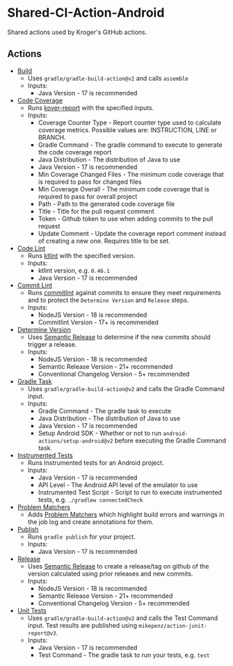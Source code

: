 # Shared-CI-Action-Android

Shared actions used by Kroger's GitHub actions.

## Actions
- [Build](.github/actions/build)
    - Uses `gradle/gradle-build-action@v2` and calls `assemble`
    - Inputs:
        - Java Version - 17 is recommended
- [Code Coverage](.github/actions/code-coverage)
    - Runs [kover-report](https://github.com/mi-kas/kover-report) with the specified inputs.
    - Inputs:
        - Coverage Counter Type - Report counter type used to calculate coverage metrics. Possible values are: INSTRUCTION, LINE or BRANCH.
        - Gradle Command - The gradle command to execute to generate the code coverage report
        - Java Distribution - The distribution of Java to use
        - Java Version - 17 is recommended
        - Min Coverage Changed Files - The minimum code coverage that is required to pass for changed files
        - Min Coverage Overall - The minimum code coverage that is required to pass for overall project
        - Path - Path to the generated code coverage file
        - Title - Title for the pull request comment
        - Token - Github token to use when adding commits to the pull request
        - Update Comment - Update the coverage report comment instead of creating a new one. Requires title to be set.
- [Code Lint](.github/actions/code-lint)
    - Runs [ktlint](https://github.com/pinterest/ktlint) with the specified version.
    - Inputs:
        - ktlint version, e.g. `0.46.1`
        - Java Version - 17 is recommended
- [Commit Lint](.github/actions/commit-lint)
    - Runs [commitlint](https://www.npmjs.com/package/@commitlint/cli) against commits to ensure they meet requirements and to protect the `Determine Version` and `Release` steps.
    - Inputs:
        - NodeJS Version - 18 is recommended
        - Commitlint Version - 17+ is recommended
- [Determine Version](.github/actions/determine-version)
    - Uses [Semantic Release](https://github.com/semantic-release/semantic-release) to determine if the new commits should trigger a release.
    - Inputs:
        - NodeJS Version - 18 is recommended
        - Semantic Release Version - 21+ recommended
        - Conventional Changelog Version - 5+ recommended
- [Gradle Task](.github/actions/gradle-task)
    - Uses `gradle/gradle-build-action@v2` and calls the Gradle Command input.
    - Inputs:
        - Gradle Command - The gradle task to execute
        - Java Distribution - The distribution of Java to use
        - Java Version - 17 is recommended
        - Setup Android SDK - Whether or not to run `android-actions/setup-android@v2` before executing the Gradle Command task.
- [Instrumented Tests](.github/actions/instrumentation-test)
    - Runs Instrumented tests for an Android project.
    - Inputs:
        - Java Version - 17 is recommended
        - API Level - The Android API level of the emulator to use
        - Instrumented Test Script - Script to run to execute instrumented tests, e.g. `./gradlew connectedCheck`
- [Problem Matchers](.github/actions/problem-matchers)
    - Adds [Problem Matchers](https://github.com/actions/toolkit/blob/main/docs/problem-matchers.md) which highlight build errors and warnings in the job log and create annotations for them.
- [Publish](.github/actions/publish)
    - Runs `gradle publish` for your project.
    - Inputs:
        - Java Version - 17 is recommended
- [Release](.github/actions/release)
    - Uses [Semantic Release](https://github.com/semantic-release/semantic-release) to create a release/tag on github of the version calculated using prior releases and new commits.
    - Inputs:
        - NodeJS Version - 18 is recommended
        - Semantic Release Version - 21+ recommended
        - Conventional Changelog Version - 5+ recommended
- [Unit Tests](.github/actions/unit-tests)
    - Uses `gradle/gradle-build-action@v2` and calls the Test Command input. Test results are published using `mikepenz/action-junit-report@v3`.
    - Inputs:
        - Java Version - 17 is recommended
        - Test Command - The gradle task to run your tests, e.g. `test`
